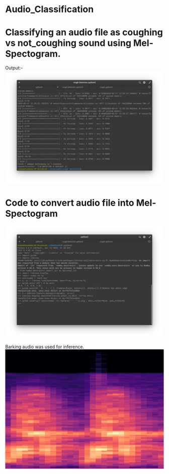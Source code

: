 # Audio_Classification
# Classifying an audio file as coughing vs not_coughing sound using Mel-Spectogram.
Output:-
![output](https://github.com/akhtarnadeem915/Audio_classification/blob/master/cough_detection.png)

# Code to convert audio file into Mel-Spectogram
![output](https://github.com/akhtarnadeem915/Audio_classification/blob/master/audio2image.png)   

Barking audio was used for inference.
![output](https://github.com/akhtarnadeem915/Audio_classification/blob/master/bark.png)
